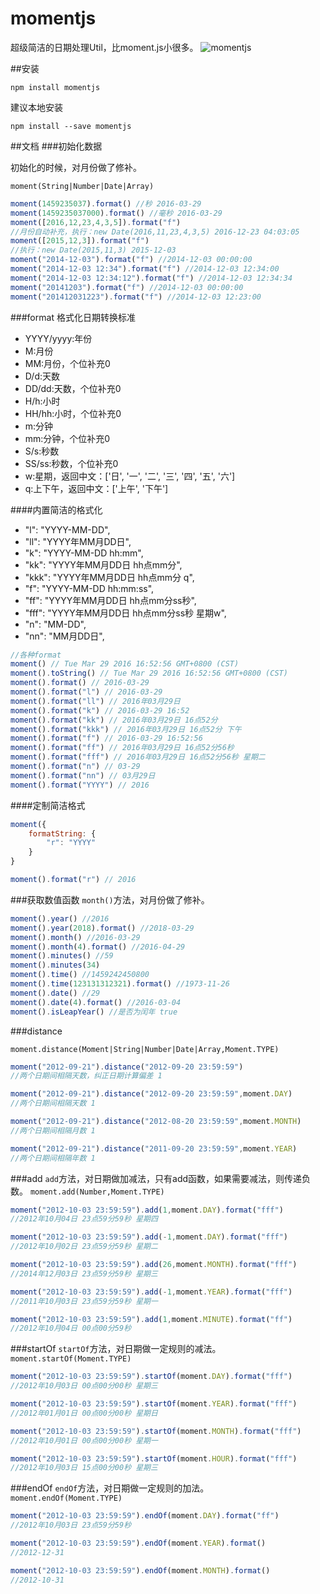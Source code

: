
# momentjs
超级简洁的日期处理Util，比moment.js小很多。
![momentjs](https://img.shields.io/badge/momentjs-1.1.0-red.svg)

##安装
```
npm install momentjs
```
建议本地安装

```
npm install --save momentjs
```
##文档
###初始化数据

初始化的时候，对月份做了修补。

`moment(String|Number|Date|Array)`

```javascript
moment(1459235037).format() //秒 2016-03-29
moment(1459235037000).format() //毫秒 2016-03-29
moment([2016,12,23,4,3,5]).format("f") 
//月份自动补充，执行：new Date(2016,11,23,4,3,5) 2016-12-23 04:03:05
moment([2015,12,3]).format("f") 
//执行：new Date(2015,11,3) 2015-12-03
moment("2014-12-03").format("f") //2014-12-03 00:00:00
moment("2014-12-03 12:34").format("f") //2014-12-03 12:34:00
moment("2014-12-03 12:34:12").format("f") //2014-12-03 12:34:34
moment("20141203").format("f") //2014-12-03 00:00:00
moment("201412031223").format("f") //2014-12-03 12:23:00
```

###format
格式化日期转换标准
- YYYY/yyyy:年份
- M:月份
- MM:月份，个位补充0
- D/d:天数
- DD/dd:天数，个位补充0
- H/h:小时
- HH/hh:小时，个位补充0
- m:分钟
- mm:分钟，个位补充0
- S/s:秒数
- SS/ss:秒数，个位补充0
- w:星期，返回中文：['日', '一', '二', '三', '四', '五', '六']
- q:上下午，返回中文：['上午', '下午']

####内置简洁的格式化
- "l": "YYYY-MM-DD",
- "ll": "YYYY年MM月DD日",
- "k": "YYYY-MM-DD hh:mm",
- "kk": "YYYY年MM月DD日 hh点mm分",
- "kkk": "YYYY年MM月DD日 hh点mm分 q",
- "f": "YYYY-MM-DD hh:mm:ss",
- "ff": "YYYY年MM月DD日 hh点mm分ss秒",
- "fff": "YYYY年MM月DD日 hh点mm分ss秒 星期w",
- "n": "MM-DD",
- "nn": "MM月DD日",

```javascript
//各种format
moment() // Tue Mar 29 2016 16:52:56 GMT+0800 (CST)
moment().toString() // Tue Mar 29 2016 16:52:56 GMT+0800 (CST)
moment().format() // 2016-03-29
moment().format("l") // 2016-03-29
moment().format("ll") // 2016年03月29日
moment().format("k") // 2016-03-29 16:52
moment().format("kk") // 2016年03月29日 16点52分
moment().format("kkk") // 2016年03月29日 16点52分 下午
moment().format("f") // 2016-03-29 16:52:56
moment().format("ff") // 2016年03月29日 16点52分56秒
moment().format("fff") // 2016年03月29日 16点52分56秒 星期二
moment().format("n") // 03-29
moment().format("nn") // 03月29日
moment().format("YYYY") // 2016
```
####定制简洁格式

```javascript
moment({
    formatString: {
        "r": "YYYY"
    }
}

moment().format("r") // 2016

```

###获取数值函数
`month()`方法，对月份做了修补。

```javascript
moment().year() //2016
moment().year(2018).format() //2018-03-29
moment().month() //2016-03-29
moment().month(4).format() //2016-04-29
moment().minutes() //59
moment().minutes(34)
moment().time() //1459242450800
moment().time(123131312321).format() //1973-11-26
moment().date() //29
moment().date(4).format() //2016-03-04
moment().isLeapYear() //是否为闰年 true
```
###distance

`moment.distance(Moment|String|Number|Date|Array,Moment.TYPE)`

```javascript
moment("2012-09-21").distance("2012-09-20 23:59:59") 
//两个日期间相隔天数，纠正日期计算偏差 1

moment("2012-09-21").distance("2012-09-20 23:59:59",moment.DAY) 
//两个日期间相隔天数 1

moment("2012-09-21").distance("2012-08-20 23:59:59",moment.MONTH) 
//两个日期间相隔月数 1

moment("2012-09-21").distance("2011-09-20 23:59:59",moment.YEAR) 
//两个日期间相隔年数 1

```
###add
`add`方法，对日期做加减法，只有add函数，如果需要减法，则传递负数。
`moment.add(Number,Moment.TYPE)`

```javascript
moment("2012-10-03 23:59:59").add(1,moment.DAY).format("fff")
//2012年10月04日 23点59分59秒 星期四

moment("2012-10-03 23:59:59").add(-1,moment.DAY).format("fff")
//2012年10月02日 23点59分59秒 星期二

moment("2012-10-03 23:59:59").add(26,moment.MONTH).format("fff")
//2014年12月03日 23点59分59秒 星期三

moment("2012-10-03 23:59:59").add(-1,moment.YEAR).format("fff")
//2011年10月03日 23点59分59秒 星期一

moment("2012-10-03 23:59:59").add(1,moment.MINUTE).format("ff")
//2012年10月04日 00点00分59秒
```

###startOf
`startOf`方法，对日期做一定规则的减法。  
`moment.startOf(Moment.TYPE)`

```javascript
moment("2012-10-03 23:59:59").startOf(moment.DAY).format("fff")
//2012年10月03日 00点00分00秒 星期三

moment("2012-10-03 23:59:59").startOf(moment.YEAR).format("fff")
//2012年01月01日 00点00分00秒 星期日

moment("2012-10-03 23:59:59").startOf(moment.MONTH).format("fff")
//2012年10月01日 00点00分00秒 星期一

moment("2012-10-03 23:59:59").startOf(moment.HOUR).format("fff")
//2012年10月03日 15点00分00秒 星期三
```


###endOf
`endOf`方法，对日期做一定规则的加法。  
`moment.endOf(Moment.TYPE)`

```javascript
moment("2012-10-03 23:59:59").endOf(moment.DAY).format("ff")
//2012年10月03日 23点59分59秒

moment("2012-10-03 23:59:59").endOf(moment.YEAR).format()
//2012-12-31

moment("2012-10-03 23:59:59").endOf(moment.MONTH).format()
//2012-10-31
```

